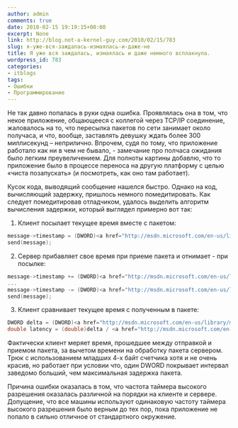 ```yaml
---
author: admin
comments: true
date: 2010-02-15 19:19:15+00:00
excerpt: None
link: http://blog.not-a-kernel-guy.com/2010/02/15/783
slug: я-уже-вся-заждалась-измаялась-и-даже-не
title: Я уже вся заждалась, измаялась и даже немного всплакнула.
wordpress_id: 783
categories:
- itblogs
tags:
- Ошибки
- Программирование
---
```


Не так давно попалась в руки одна ошибка. Проявлялась она в том, что некое приложение, общающееся с коллегой через TCP/IP соединение, жаловалось на то, что пересылка пакетов по сети занимает около получаса, и что, вообще, заставлять девушку ждать более 300 миллисекунд – неприлично. Впрочем, судя по тому, что приложение работало как ни в чем не бывало, - замечание про полчаса ожидания было легким преувеличением. Для полноты картины добавлю, что то приложение было в процессе переноса на другую платформу с целью «чиста позапускать» (и посмотреть, как оно там работает).

Кусок кода, выводящий сообщение нашелся быстро. Однако на код, вычисляющий задержку, пришлось  немного помедитировать. Как следует помедитировав отладчиком, удалось выделить алгоритм вычисления задержки, который выглядел примерно вот так:




	
  1. Клиент посылает текущее время вместе с пакетом:



```cpp
message->timestamp = (DWORD)<a href="http://msdn.microsoft.com/en-us/library/ms644904%28VS.85%29.aspx">QueryPerformanceCounter()</a>;
send(message);
```



	
  2. Сервер прибавляет свое время при приеме пакета и отнимает  - при посылке:



```cpp
message->timestamp += (DWORD)<a href="http://msdn.microsoft.com/en-us/library/ms644904%28VS.85%29.aspx">QueryPerformanceCounter()</a>;
...
message->timestamp -= (DWORD)<a href="http://msdn.microsoft.com/en-us/library/ms644904%28VS.85%29.aspx">QueryPerformanceCounter()</a>;
send(message);
```



	
  3. Клиент сравнивает текущее время с полученным в пакете:



```cpp
DWORD delta = (DWORD)<a href="http://msdn.microsoft.com/en-us/library/ms644904%28VS.85%29.aspx">QueryPerformanceCounter()</a> - message->timestamp;
double latency = (double)delta / <a href="http://msdn.microsoft.com/en-us/library/ms644905%28VS.85%29.aspx">QueryPerformanceFrequency()</a>;
```





Фактически клиент меряет время, прошедшее между отправкой и приемом пакета, за вычетом времени на обработку пакета сервером. Трюк с использованием младших 4-х байт счетчика хотя и не очень красив, но работает при условии что, один DWORD покрывает интервал заведомо больший, чем максимальная задержка пакета.

Причина ошибки оказалась в том, что частота таймера высокого разрешения оказалась различной на порядки на клиенте и сервере. Допущение, что все машины используют одинаковую частоту таймера высокого разрешения было верным до тех пор, пока приложение не попало в сильно отличное от стандартного окружение.


